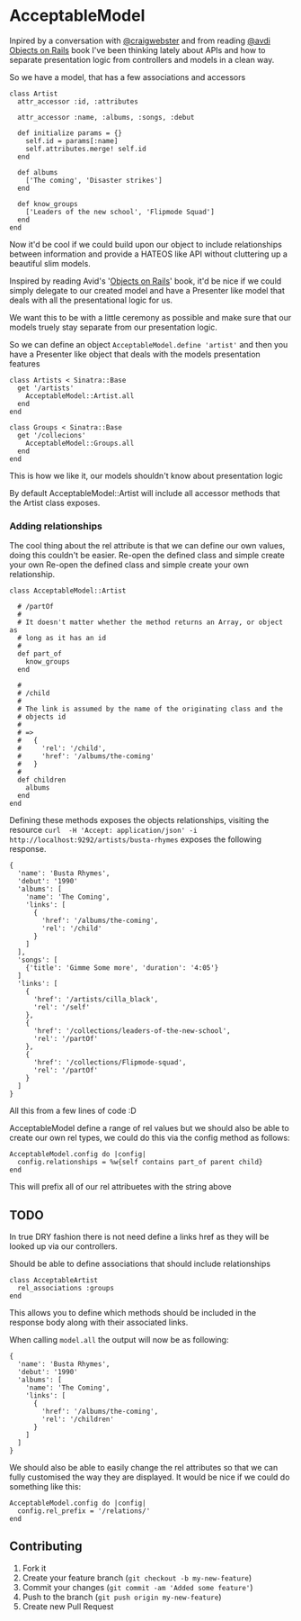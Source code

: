 # AcceptableModel

Inpired by a conversation with [@craigwebster](http://twitter.com/craigwebster) and from reading [@avdi](http://twitter.com/avdi)
[Objects on Rails](http://devblog.avdi.org/2011/11/15/early-access-beta-of-objects-on-rails-now-available-2) book I've been thinking lately about APIs and how to
separate presentation logic from controllers and models in a clean way.

So we have a model, that has a few associations and accessors

    class Artist
      attr_accessor :id, :attributes

      attr_accessor :name, :albums, :songs, :debut

      def initialize params = {}
        self.id = params[:name]
        self.attributes.merge! self.id
      end

      def albums
        ['The coming', 'Disaster strikes']
      end

      def know_groups
        ['Leaders of the new school', 'Flipmode Squad']
      end
    end

Now it'd be cool if we could build upon our object to include relationships
between information and provide a HATEOS like API without cluttering up a
beautiful slim models.

Inspired by reading Avid's '[Objects on Rails](http://devblog.avdi.org/2011/11/15/early-access-beta-of-objects-on-rails-now-available-2)' book, it'd be nice if we could
simply delegate to our created model and have a Presenter like model that deals
with all the presentational logic for us.

We want this to be with a little ceremony as possible and make sure that our
models truely stay separate from our presentation logic.

So we can define an object `AcceptableModel.define 'artist'` and then you have
a Presenter like object that deals with the models presentation features

    class Artists < Sinatra::Base
      get '/artists'
        AcceptableModel::Artist.all
      end
    end

    class Groups < Sinatra::Base
      get '/collecions'
        AcceptableModel::Groups.all
      end
    end

This is how we like it, our models shouldn't know about presentation logic

By default AcceptableModel::Artist will include all accessor methods that the Artist
class exposes.

### Adding relationships

The cool thing about the rel attribute is that we can define our own values,
doing this couldn't be easier. Re-open the defined class and simple create your
own Re-open the defined class and simple create your own relationship.

    class AcceptableModel::Artist

      # /partOf
      #
      # It doesn't matter whether the method returns an Array, or object as
      # long as it has an id
      #
      def part_of
        know_groups
      end 

      #
      # /child
      #
      # The link is assumed by the name of the originating class and the
      # objects id
      #
      # => 
      #   {
      #     'rel': '/child',
      #     'href': '/albums/the-coming'
      #   }
      #
      def children
        albums
      end
    end

Defining these methods exposes the objects relationships, visiting the resource
`curl  -H 'Accept: application/json' -i http://localhost:9292/artists/busta-rhymes`
exposes the following response.

    {
      'name': 'Busta Rhymes',
      'debut': '1990'
      'albums': [
        'name': 'The Coming',
        'links': [
          {
            'href': '/albums/the-coming',
            'rel': '/child'
          }
        ]
      ],
      'songs': [
        {'title': 'Gimme Some more', 'duration': '4:05'}
      ]
      'links': [
        {
          'href': '/artists/cilla_black',
          'rel': '/self'
        },
        {
          'href': '/collections/leaders-of-the-new-school',
          'rel': '/partOf'
        },
        {
          'href': '/collections/Flipmode-squad',
          'rel': '/partOf'
        }
      ]
    }

All this from a few lines of code :D

AcceptableModel define a range of rel values but we should also be able to
create our own rel types, we could do this via the config method as follows:

    AcceptableModel.config do |config|
      config.relationships = %w{self contains part_of parent child}
    end

This will prefix all of our rel attribuetes with the string above

## TODO

In true DRY fashion there is not need define a links href as they will be
looked up via our controllers.

Should be able to define associations that should include relationships

    class AcceptableArtist
      rel_associations :groups
    end

This allows you to define which methods should be included in the response body
along with their associated links.

When calling `model.all` the output will now be as following:

    {
      'name': 'Busta Rhymes',
      'debut': '1990'
      'albums': [
        'name': 'The Coming',
        'links': [
          {
            'href': '/albums/the-coming',
            'rel': '/children'
          }
        ]
      ]
    }

We should also be able to easily change the rel attributes so that we can fully
customised the way they are displayed. It would be nice if we could do
something like this:

    AcceptableModel.config do |config|
      config.rel_prefix = '/relations/'
    end

## Contributing

1. Fork it
2. Create your feature branch (`git checkout -b my-new-feature`)
3. Commit your changes (`git commit -am 'Added some feature'`)
4. Push to the branch (`git push origin my-new-feature`)
5. Create new Pull Request

